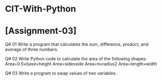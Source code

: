 # CIT-With-Python
# [Assignment-03]

Q# 01 Write a program that calculates the sum, difference, product, and average of three numbers.

Q# 02 Write Python code to calculate the area of the following shapes:
Area=0.5​×base×height
Area=sidexside
Area=π×radius2
Area=length×width

Q# 03 Write a program to swap values of two variables.
